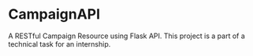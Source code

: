 # CampaignAPI
A RESTful Campaign Resource using Flask API. This project is a part of a technical task for an internship.
